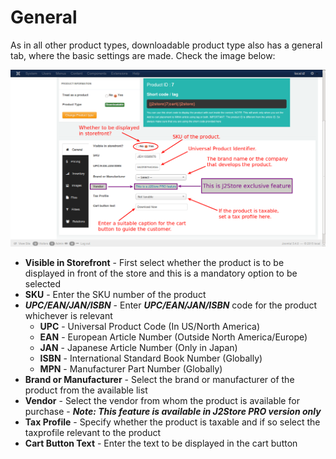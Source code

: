 # General

As in all other product types, downloadable product type also has a general tab, where the basic settings are made. Check the image below:

![Downloadable General](product_down_general.png)

* **Visible in Storefront** - First select whether the product is to be displayed in front of the store and this is a mandatory option to be selected
* **SKU** - Enter the SKU number of the product
* ***UPC/EAN/JAN/ISBN*** - Enter ***UPC/EAN/JAN/ISBN*** code for the product whichever is relevant
    * **UPC** - Universal Product Code (In US/North America)
    * **EAN** - European Article Number (Outside North America/Europe)
    * **JAN** - Japanese Article Number (Only in Japan)
    * **ISBN** - International Standard Book Number (Globally)
    * **MPN** - Manufacturer Part Number (Globally)
* **Brand or Manufacturer** - Select the brand or manufacturer of the product from the available list
* **Vendor** - Select the vendor from whom the product is available for purchase - ***Note: This feature is available in J2Store PRO version only***
* **Tax Profile** - Specify whether the product is taxable and if so select the taxprofile relevant to the product
* **Cart Button Text** - Enter the text to be displayed in the cart button
